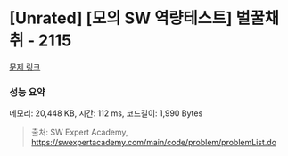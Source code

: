 # [Unrated] [모의 SW 역량테스트] 벌꿀채취 - 2115 

[문제 링크](https://swexpertacademy.com/main/code/problem/problemDetail.do?contestProbId=AV5V4A46AdIDFAWu) 

### 성능 요약

메모리: 20,448 KB, 시간: 112 ms, 코드길이: 1,990 Bytes



> 출처: SW Expert Academy, https://swexpertacademy.com/main/code/problem/problemList.do